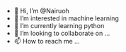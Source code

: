 - 👋 Hi, I’m @Nairuoh
- 👀 I’m interested in machine learning
- 🌱 I’m currently learning python
- 💞️ I’m looking to collaborate on ...
- 📫 How to reach me ...

<!---
Nairuoh/Nairuoh is a ✨ special ✨ repository because its `README.md` (this file) appears on your GitHub profile.
You can click the Preview link to take a look at your changes.
--->
